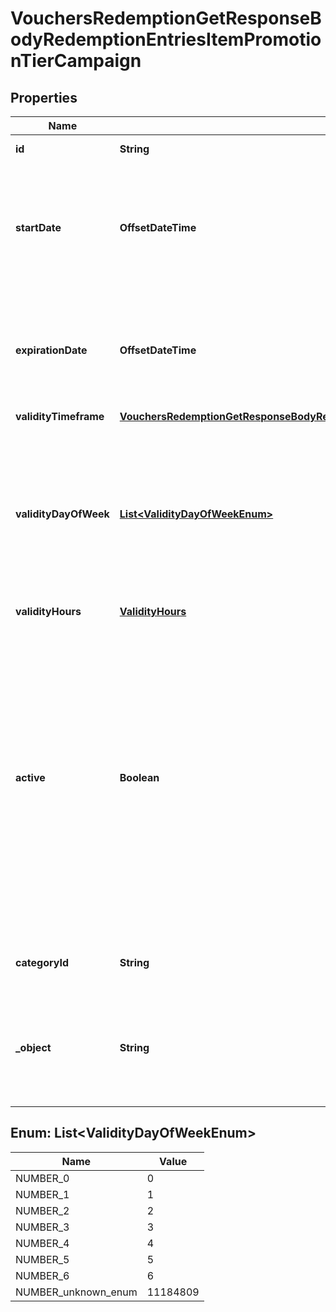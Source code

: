 

# VouchersRedemptionGetResponseBodyRedemptionEntriesItemPromotionTierCampaign


## Properties

| Name | Type | Description | Notes |
|------------ | ------------- | ------------- | -------------|
|**id** | **String** | Unique campaign ID. |  [optional] |
|**startDate** | **OffsetDateTime** | Activation timestamp defines when the campaign starts to be active in ISO 8601 format. Campaign is *inactive before* this date.  |  [optional] |
|**expirationDate** | **OffsetDateTime** | Expiration timestamp defines when the campaign expires in ISO 8601 format.  Campaign is *inactive after* this date. |  [optional] |
|**validityTimeframe** | [**VouchersRedemptionGetResponseBodyRedemptionEntriesItemPromotionTierCampaignValidityTimeframe**](VouchersRedemptionGetResponseBodyRedemptionEntriesItemPromotionTierCampaignValidityTimeframe.md) |  |  [optional] |
|**validityDayOfWeek** | [**List&lt;ValidityDayOfWeekEnum&gt;**](#List&lt;ValidityDayOfWeekEnum&gt;) | Integer array corresponding to the particular days of the week in which the campaign is valid.  - &#x60;0&#x60; Sunday - &#x60;1&#x60; Monday - &#x60;2&#x60; Tuesday - &#x60;3&#x60; Wednesday - &#x60;4&#x60; Thursday - &#x60;5&#x60; Friday - &#x60;6&#x60; Saturday |  [optional] |
|**validityHours** | [**ValidityHours**](ValidityHours.md) |  |  [optional] |
|**active** | **Boolean** | A flag indicating whether the campaign is active or not active. A campaign can be disabled even though it&#39;s within the active period defined by the &#x60;start_date&#x60; and &#x60;expiration_date&#x60; using the &lt;!-- [Disable Campaign](OpenAPI.json/paths/~1campaigns~1{campaignId}~1disable) --&gt;[Disable Campaign](ref:disable-campaign) endpoint.    - &#x60;true&#x60; indicates an *active* campaign - &#x60;false&#x60; indicates an *inactive* campaign |  [optional] |
|**categoryId** | **String** | Unique category ID that this campaign belongs to. |  [optional] |
|**_object** | **String** | The type of the object represented by the campaign object. This object stores information about the campaign. |  [optional] |



## Enum: List&lt;ValidityDayOfWeekEnum&gt;

| Name | Value |
|---- | -----|
| NUMBER_0 | 0 |
| NUMBER_1 | 1 |
| NUMBER_2 | 2 |
| NUMBER_3 | 3 |
| NUMBER_4 | 4 |
| NUMBER_5 | 5 |
| NUMBER_6 | 6 |
| NUMBER_unknown_enum | 11184809 |



